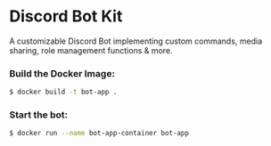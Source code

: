 # Discord Bot Kit
A customizable Discord Bot implementing custom commands, media sharing, role management functions &amp; more.
### Build the Docker Image:
```sh
$ docker build -t bot-app .
```
### Start the bot:
```sh
$ docker run --name bot-app-container bot-app
```
